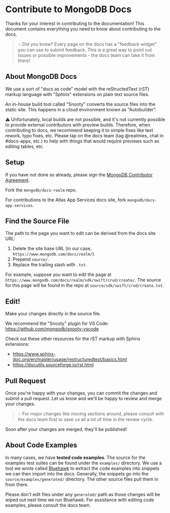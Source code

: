 # Contribute to MongoDB Docs

Thanks for your interest in contributing to the documentation! This document
contains everything you need to know about contributing to the docs.

>💡 Did you know? Every page on the docs has a "feedback widget" you can use to submit feedback. This is a great way to point out issues or possible improvements - the docs team can take it from there!

## About MongoDB Docs

We use a sort of "docs as code" model with the reStructedText (rST) markup
language with "Sphinx" extensions on plain text source files.

An in-house build tool called "Snooty" converts the source files into the static
site. This happens in a cloud environment known as "Autobuilder".

⚠️ Unfortunately, local builds are not possible, and it's not currently possible
to provide external contributors with preview builds. Therefore, when
contributing to docs, we recommend keeping it to simple fixes like text rework,
typo fixes, etc. Please tap on the docs team (tag @realmies, chat in #docs-appx,
etc.) to help with things that would require previews such as editing tables,
etc.

## Setup

If you have not done so already, please sign the [MongoDB Contributor
Agreement](https://www.mongodb.com/legal/contributor-agreement>).

Fork the `mongodb/docs-realm` repo.

For contributions to the Atlas App Services docs site, fork `mongodb/docs-app-services`.

## Find the Source File

The path to the page you want to edit can be derived from the docs site URL:

1. Delete the site base URL (in our case, `https://www.mongodb.com/docs/realm/`).
2. Prepend `source/`. 
3. Replace the trailing slash with `.txt`.

For example, suppose you want to edit the page at
`https://www.mongodb.com/docs/realm/sdk/swift/crud/create/`. The source for this
page will be found in the repo at `source/sdk/swift/crud/create.txt`.

## Edit!

Make your changes directly in the source file.

We recommend the "Snooty" plugin for VS Code: https://github.com/mongodb/snooty-vscode

Check out these other resources for the rST markup with Sphinx extensions:

- https://www.sphinx-doc.org/en/master/usage/restructuredtext/basics.html
- https://docutils.sourceforge.io/rst.html

## Pull Request

Once you're happy with your changes, you can commit the changes and submit a
pull request. Let us know and we'll be happy to review and merge your changes.

>💡 For major changes like moving sections around, please consult with the docs team
first to save us all a lot of time in the review cycle.

Soon after your changes are merged, they'll be published!

## About Code Examples

In many cases, we have **tested code examples**. The source for the examples
test suites can be found under the `examples/` directory. We use a tool we wrote
called [Bluehawk](https://github.com/mongodb-university/bluehawk) to extract the
code examples into snippets we can then import into the docs. Generally, the
snippets go into the `source/examples/generated/` directory. The other source
files pull them in from there.

Please don't edit files under any `generated/` path as those changes will be
wiped out next time we run Bluehawk. For assistance with editing code examples,
please consult the docs team.

